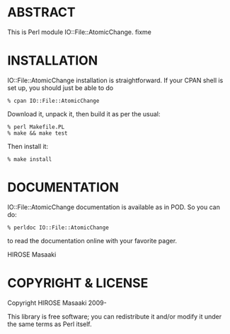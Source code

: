 ABSTRACT
================

This is Perl module IO::File::AtomicChange.
fixme


INSTALLATION
================

IO::File::AtomicChange installation is straightforward. If your CPAN shell is set up,
you should just be able to do

    % cpan IO::File::AtomicChange

Download it, unpack it, then build it as per the usual:

    % perl Makefile.PL
    % make && make test

Then install it:

    % make install


DOCUMENTATION
================

IO::File::AtomicChange documentation is available as in POD. So you can do:

    % perldoc IO::File::AtomicChange

to read the documentation online with your favorite pager.

HIROSE Masaaki


COPYRIGHT & LICENSE
================

Copyright HIROSE Masaaki 2009-

This library is free software; you can redistribute it and/or modify
it under the same terms as Perl itself.
